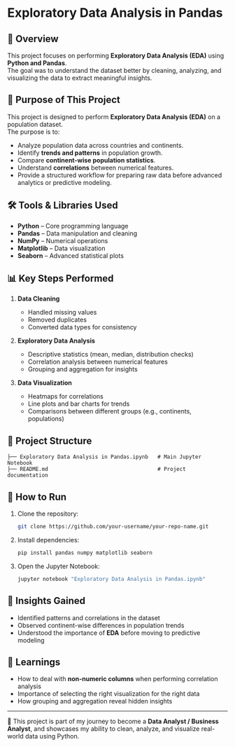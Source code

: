 # Exploratory Data Analysis in Pandas

## 📌 Overview
This project focuses on performing **Exploratory Data Analysis (EDA)** using **Python and Pandas**.  
The goal was to understand the dataset better by cleaning, analyzing, and visualizing the data to extract meaningful insights.

## 🎯 Purpose of This Project
This project is designed to perform **Exploratory Data Analysis (EDA)** on a population dataset.  
The purpose is to:
- Analyze population data across countries and continents.  
- Identify **trends and patterns** in population growth.  
- Compare **continent-wise population statistics**.  
- Understand **correlations** between numerical features.  
- Provide a structured workflow for preparing raw data before advanced analytics or predictive modeling.  

## 🛠️ Tools & Libraries Used
- **Python** – Core programming language  
- **Pandas** – Data manipulation and cleaning  
- **NumPy** – Numerical operations  
- **Matplotlib** – Data visualization  
- **Seaborn** – Advanced statistical plots  

## 📊 Key Steps Performed
1. **Data Cleaning**
   - Handled missing values  
   - Removed duplicates  
   - Converted data types for consistency  

2. **Exploratory Data Analysis**
   - Descriptive statistics (mean, median, distribution checks)  
   - Correlation analysis between numerical features  
   - Grouping and aggregation for insights  

3. **Data Visualization**
   - Heatmaps for correlations  
   - Line plots and bar charts for trends  
   - Comparisons between different groups (e.g., continents, populations)  

## 📂 Project Structure
```
├── Exploratory Data Analysis in Pandas.ipynb   # Main Jupyter Notebook
├── README.md                                   # Project documentation
```

## 🚀 How to Run
1. Clone the repository:
   ```bash
   git clone https://github.com/your-username/your-repo-name.git
   ```
2. Install dependencies:
   ```bash
   pip install pandas numpy matplotlib seaborn
   ```
3. Open the Jupyter Notebook:
   ```bash
   jupyter notebook "Exploratory Data Analysis in Pandas.ipynb"
   ```

## 📌 Insights Gained
- Identified patterns and correlations in the dataset  
- Observed continent-wise differences in population trends  
- Understood the importance of **EDA** before moving to predictive modeling  

## 📖 Learnings
- How to deal with **non-numeric columns** when performing correlation analysis  
- Importance of selecting the right visualization for the right data  
- How grouping and aggregation reveal hidden insights  

---

🔹 This project is part of my journey to become a **Data Analyst / Business Analyst**, and showcases my ability to clean, analyze, and visualize real-world data using Python.
